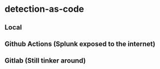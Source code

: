 # detection-as-code

## Local 

## Github Actions (Splunk exposed to the internet)

## Gitlab (Still tinker around)